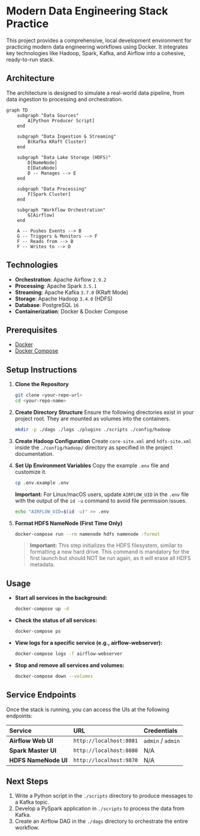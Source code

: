 # Modern Data Engineering Stack Practice

This project provides a comprehensive, local development environment for practicing modern data engineering workflows using Docker. It integrates key technologies like Hadoop, Spark, Kafka, and Airflow into a cohesive, ready-to-run stack.

## Architecture

The architecture is designed to simulate a real-world data pipeline, from data ingestion to processing and orchestration.

```mermaid
graph TD
    subgraph "Data Sources"
        A[Python Producer Script]
    end
    
    subgraph "Data Ingestion & Streaming"
        B(Kafka KRaft Cluster)
    end

    subgraph "Data Lake Storage (HDFS)"
        D[NameNode]
        E[DataNode]
        D -- Manages --> E
    end
    
    subgraph "Data Processing"
        F[Spark Cluster]
    end

    subgraph "Workflow Orchestration"
        G[Airflow]
    end
    
    A -- Pushes Events --> B
    G -- Triggers & Monitors --> F
    F -- Reads from --> B
    F -- Writes to --> D
```

## Technologies

- **Orchestration**: Apache Airflow `2.9.2`
- **Processing**: Apache Spark `3.5.1`
- **Streaming**: Apache Kafka `3.7.0` (KRaft Mode)
- **Storage**: Apache Hadoop `3.4.0` (HDFS)
- **Database**: PostgreSQL `16`
- **Containerization**: Docker & Docker Compose

## Prerequisites

- [Docker](https://www.docker.com/get-started)
- [Docker Compose](https://docs.docker.com/compose/install/)

## Setup Instructions

1.  **Clone the Repository**
    ```bash
    git clone <your-repo-url>
    cd <your-repo-name>
    ```

2.  **Create Directory Structure**
    Ensure the following directories exist in your project root. They are mounted as volumes into the containers.
    ```bash
    mkdir -p ./dags ./logs ./plugins ./scripts ./config/hadoop
    ```

3.  **Create Hadoop Configuration**
    Create `core-site.xml` and `hdfs-site.xml` inside the `./config/hadoop/` directory as specified in the project documentation.

4.  **Set Up Environment Variables**
    Copy the example `.env` file and customize it.
    ```bash
    cp .env.example .env
    ```
    **Important:** For Linux/macOS users, update `AIRFLOW_UID` in the `.env` file with the output of the `id -u` command to avoid file permission issues.
    ```bash
    echo "AIRFLOW_UID=$(id -u)" >> .env
    ```
5. **Format HDFS NameNode (First Time Only)**
    ```bash
    docker-compose run --rm namenode hdfs namenode -format
    ```
    > **Important:** This step initializes the HDFS filesystem, similar to formatting a new hard drive.
    > This command is mandatory for the first launch but should NOT be run again, as it will erase all HDFS metadata.

## Usage

- **Start all services in the background:**
  ```bash
  docker-compose up -d
  ```

- **Check the status of all services:**
  ```bash
  docker-compose ps
  ```

- **View logs for a specific service (e.g., airflow-webserver):**
  ```bash
  docker-compose logs -f airflow-webserver
  ```

- **Stop and remove all services and volumes:**
  ```bash
  docker-compose down --volumes
  ```

## Service Endpoints

Once the stack is running, you can access the UIs at the following endpoints:

| Service | URL | Credentials |
| :--- | :--- | :--- |
| **Airflow Web UI** | `http://localhost:8081` | `admin` / `admin` |
| **Spark Master UI**| `http://localhost:8080` | N/A |
| **HDFS NameNode UI**| `http://localhost:9870` | N/A |

## Next Steps

1.  Write a Python script in the `./scripts` directory to produce messages to a Kafka topic.
2.  Develop a PySpark application in `./scripts` to process the data from Kafka.
3.  Create an Airflow DAG in the `./dags` directory to orchestrate the entire workflow.